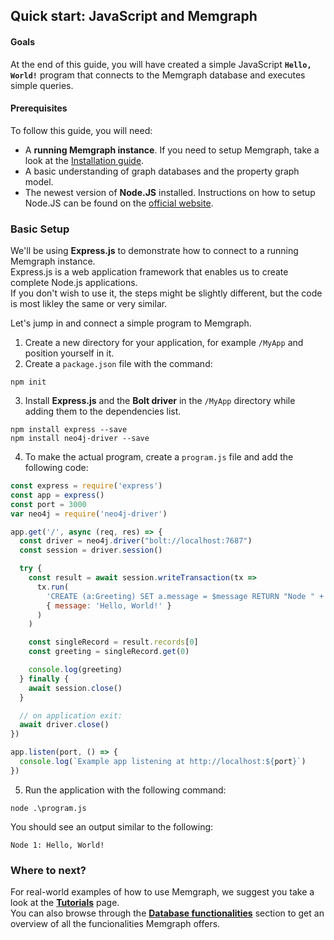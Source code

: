 ## Quick start: JavaScript and Memgraph

#### Goals
At the end of this guide, you will have created a simple JavaScript **`Hello, World!`** program that connects to the Memgraph database and executes simple queries.

#### Prerequisites

To follow this guide, you will need:
* A **running Memgraph instance**. If you need to setup Memgraph, take a look at the [Installation guide](../installation/installation.md).
* A basic understanding of graph databases and the property graph model.
* The newest version of **Node.JS** installed. Instructions on how to setup Node.JS can be found on the [official website](https://nodejs.org/en/download/).

### Basic Setup

We'll be using **Express.js** to demonstrate how to connect to a running Memgraph instance.<br/>
Express.js is a web application framework that enables us to create complete Node.js applications.<br/>
If you don't wish to use it, the steps might be slightly different, but the code is most likley the same or very similar.

Let's jump in and connect a simple program to Memgraph.

1. Create a new directory for your application, for example `/MyApp` and position yourself in it.
2. Create a `package.json` file with the command: 

```
npm init
```

3. Install **Express.js** and the **Bolt driver** in the `/MyApp` directory while adding them to the dependencies list. 

```
npm install express --save
npm install neo4j-driver --save
```

4. To make the actual program, create a `program.js` file and add the following code:

```JavaScript
const express = require('express')
const app = express()
const port = 3000
var neo4j = require('neo4j-driver')

app.get('/', async (req, res) => {
  const driver = neo4j.driver("bolt://localhost:7687")
  const session = driver.session()

  try {
    const result = await session.writeTransaction(tx =>
      tx.run(
        'CREATE (a:Greeting) SET a.message = $message RETURN "Node " + id(a) + ": " + a.message',
        { message: 'Hello, World!' }
      )
    )

    const singleRecord = result.records[0]
    const greeting = singleRecord.get(0)

    console.log(greeting)
  } finally {
    await session.close()
  }

  // on application exit:
  await driver.close()
})

app.listen(port, () => {
  console.log(`Example app listening at http://localhost:${port}`)
})
```

5. Run the application with the following command:

```
node .\program.js
```

You should see an output similar to the following:

```
Node 1: Hello, World!
```

### Where to next?

For real-world examples of how to use Memgraph, we suggest you take a look at the **[Tutorials](../../tutorials/tutorials.md)** page.<br/>
You can also browse through the **[Database functionalities](../../database_functionalities/database-functionalities.md)** section to get an overview of all the funcionalities Memgraph offers.